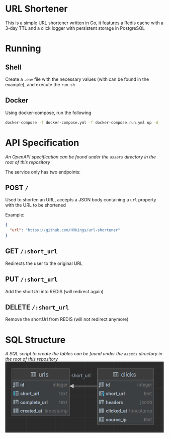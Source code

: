 # URL Shortener

This is a simple URL shortener written in Go, it features a Redis cache with a 3-day TTL and a click logger with persistent storage in PostgreSQL

# Running

## Shell
Create a `.env` file with the necessary values (with can be found in the example), and execute the `run.sh`

## Docker

Using docker-compose, run the following
```bash
docker-compose -f docker-compose.yml -f docker-compose.run.yml up -d
```

# API Specification

_An OpenAPI specification can be found under the `assets` directory in the root of this repository_

The service only has two endpoints:

## POST `/`

Used to shorten an URL, accepts a JSON body containing a `url` property with the URL to be shortened

Example:
```json
{
  "url": "https://github.com/HRKings/url-shortener"
}
```

## GET `/:short_url`

Redirects the user to the original URL

## PUT `/:short_url`

Add the shortUrl into REDIS (will redirect again)

## DELETE `/:short_url`

Remove the shortUrl from REDIS (will not redirect anymore)

# SQL Structure

_A SQL script to create the tables can be found under the `assets` directory in the root of this repository_
![SQL Diagram](assets/sql_diagram.png)
